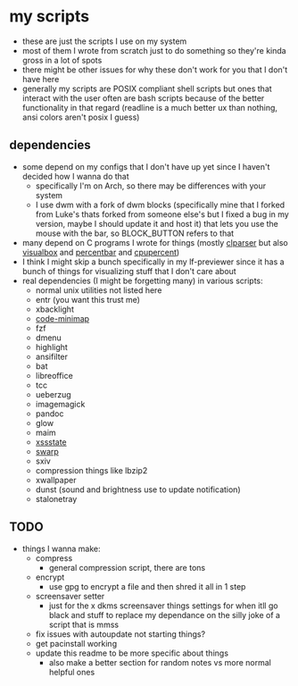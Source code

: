# my scripts
- these are just the scripts I use on my system
- most of them I wrote from scratch just to do something so they're kinda gross in a lot of spots
- there might be other issues for why these don't work for you that I don't have here
- generally my scripts are POSIX compliant shell scripts but ones that interact with the user often are bash scripts because of the better functionality in that regard (readline is a much better ux than nothing, ansi colors aren't posix I guess)

## dependencies
- some depend on my configs that I don't have up yet since I haven't decided how I wanna do that
    - specifically I'm on Arch, so there may be differences with your system
    - I use dwm with a fork of dwm blocks (specifically mine that I forked from Luke's thats forked from someone else's but I fixed a bug in my version, maybe I should update it and host it) that lets you use the mouse with the bar, so BLOCK_BUTTON refers to that
- many depend on C programs I wrote for things (mostly [clparser](https://github.com/dfuehrer/clparser) but also [visualbox](chrome://crash/) and [percentbar](chrome://kill/) and [cpupercent](chrome://hang/))
- I think I might skip a bunch specifically in my lf-previewer since it has a bunch of things for visualizing stuff that I don't care about
- real dependencies (I might be forgetting many) in various scripts:
    - normal unix utilities not listed here
    - entr (you want this trust me)
    - xbacklight
    - [code-minimap](https://github.com/wfxr/code-minimap)
    - fzf
    - dmenu
    - highlight
    - ansifilter
    - bat
    - libreoffice
    - tcc
    - ueberzug
    - imagemagick
    - pandoc
    - glow
    - maim
    - [xssstate](https://tools.suckless.org/x/xssstate/)
    - [swarp](https://tools.suckless.org/x/swarp/)
    - sxiv
    - compression things like lbzip2
    - xwallpaper
    - dunst (sound and brightness use to update notification)
    - stalonetray

## TODO
- things I wanna make:
    - compress
        - general compression script, there are tons
    - encrypt
        - use gpg to encrypt a file and then shred it all in 1 step
    - screensaver setter
        - just for the x dkms screensaver things settings for when itll go black and stuff to replace my dependance on the silly joke of a script that is mmss
    - fix issues with autoupdate not starting things?
    - get pacinstall working
    - update this readme to be more specific about things
        - also make a better section for random notes vs more normal helpful ones

